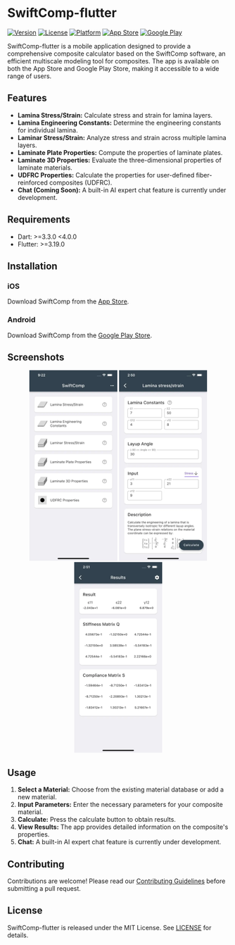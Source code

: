 # SwiftComp-flutter
[![Version](https://img.shields.io/github/v/release/banghuazhao/swiftcomp-flutter)](https://github.com/banghuazhao/swiftcomp-flutter/releases)
[![License](https://img.shields.io/github/license/banghuazhao/EasyToast)](LICENSE)
[![Platform](https://img.shields.io/badge/platform-iOS%20|%20android-blue)](#)
[![App Store](https://img.shields.io/badge/App%20Store-Download-blue.svg)](https://apps.apple.com/us/app/swiftcomp-composite-calculator/id1297825946)
[![Google Play](https://img.shields.io/badge/Google%20Play-Download-green.svg)](https://play.google.com/store/apps/details?id=com.banghuazhao.swiftcomp&hl=en_US)

SwiftComp-flutter is a mobile application designed to provide a comprehensive composite calculator based on the SwiftComp software, an efficient multiscale modeling tool for composites. The app is available on both the App Store and Google Play Store, making it accessible to a wide range of users.

## Features

- **Lamina Stress/Strain:** Calculate stress and strain for lamina layers.
- **Lamina Engineering Constants:** Determine the engineering constants for individual lamina.
- **Laminar Stress/Strain:** Analyze stress and strain across multiple lamina layers.
- **Laminate Plate Properties:** Compute the properties of laminate plates.
- **Laminate 3D Properties:** Evaluate the three-dimensional properties of laminate materials.
- **UDFRC Properties:** Calculate the properties for user-defined fiber-reinforced composites (UDFRC).
- **Chat (Coming Soon):** A built-in AI expert chat feature is currently under development.

## Requirements

- Dart: >=3.3.0 <4.0.0
- Flutter: >=3.19.0

## Installation

### iOS
Download SwiftComp from the [App Store](https://apps.apple.com/us/app/swiftcomp-composite-calculator/id1297825946).

### Android
Download SwiftComp from the [Google Play Store](https://play.google.com/store/apps/details?id=com.banghuazhao.swiftcomp&hl=en_US).

## Screenshots

<p align="center">
<img src="./sreenshots/sc1.webp" alt="iOS Screenshot" width="200">
<img src="./sreenshots/sc2.webp" alt="iOS Screenshot" width="200">
<img src="./sreenshots/sc3.webp" alt="iOS Screenshot" width="200">
</p>


## Usage

1. **Select a Material:** Choose from the existing material database or add a new material.
2. **Input Parameters:** Enter the necessary parameters for your composite material.
3. **Calculate:** Press the calculate button to obtain results.
4. **View Results:** The app provides detailed information on the composite's properties.
5. **Chat:** A built-in AI expert chat feature is currently under development.

## Contributing
Contributions are welcome! Please read our [Contributing Guidelines](CONTRIBUTING.md) before submitting a pull request.

## License
SwiftComp-flutter is released under the MIT License. See [LICENSE](LICENSE) for details.
